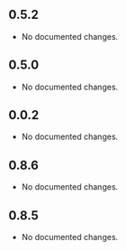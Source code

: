 ## 0.5.2

- No documented changes.

## 0.5.0

- No documented changes.

## 0.0.2

- No documented changes.

## 0.8.6

- No documented changes.

## 0.8.5

- No documented changes.

